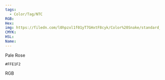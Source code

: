 ```yaml
---
tags:
  - Color/Tag/NTC
RGB:
Hex:
img: https://filedn.com/l0hpzxl1f01yT7GHxtF8cyk/Color%20Snake/standard_csv_to_svg//FFE1F2.svg
CMYK:
HSL:
Name:
---
```

Pale Rose
```palette
#FFE1F2
```
RGB

